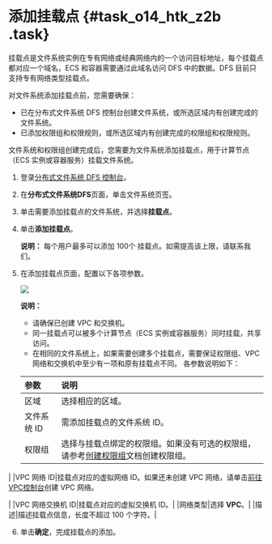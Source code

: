 # 添加挂载点 {#task_o14_htk_z2b .task}

挂载点是文件系统实例在专有网络或经典网络内的一个访问目标地址，每个挂载点都对应一个域名，ECS 和容器需要通过此域名访问 DFS 中的数据。DFS 目前只支持专有网络类型挂载点。 

对文件系统添加挂载点前，您需要确保：

-   已在分布式文件系统 DFS 控制台创建文件系统，或所选区域内有创建完成的文件系统。
-   已添加权限组和权限规则，或所选区域内有创建完成的权限组和权限规则。

文件系统和权限组创建完成后，您需要为文件系统添加挂载点，用于计算节点（ECS 实例或容器服务）挂载文件系统。

1.  登录[分布式文件系统 DFS 控制台](https://dfs.console.aliyun.com)。 
2.   在**分布式文件系统DFS**页面，单击文件系统页签。 
3.  单击需要添加挂载点的文件系统，并选择**挂载点**。 
4.  单击**添加挂载点**。 

    **说明：** 每个用户最多可以添加 100个 挂载点。如需提高该上限，请联系我们。

5.  在添加挂载点页面，配置以下各项参数。 

    ![](http://static-aliyun-doc.oss-cn-hangzhou.aliyuncs.com/assets/img/19051/154347947633198_zh-CN.png)

    **说明：** 

    -   请确保已创建 VPC 和交换机。
    -   同一挂载点可以被多个计算节点（ECS 实例或容器服务）同时挂载，共享访问。
    -   在相同的文件系统上，如果需要创建多个挂载点，需要保证权限组、VPC 网络和交换机中至少有一项和原有挂载点不同。
    各参数说明如下：

    |参数|说明|
    |:-|:-|
    |区域|选择相应的区域。|
    |文件系统 ID|需添加挂载点的文件系统 ID。|
    |权限组|选择与挂载点绑定的权限组。如果没有可选的权限组，请参考[创建权限组](cn.zh-CN/快速入门/创建权限组.md#)文档创建权限组。

|
    |VPC 网络 ID|挂载点对应的虚拟网络 ID。如果还未创建 VPC 网络，请单击[前往VPC控制台](https://vpc.console.aliyun.com)创建 VPC 网络。

|
    |VPC 网络交换机 ID|挂载点对应的虚拟交换机 ID。|
    |网络类型|选择 **VPC**。|
    |描述|描述挂载点信息，长度不超过 100 个字符。|

6.   单击**确定**，完成挂载点的添加。 

